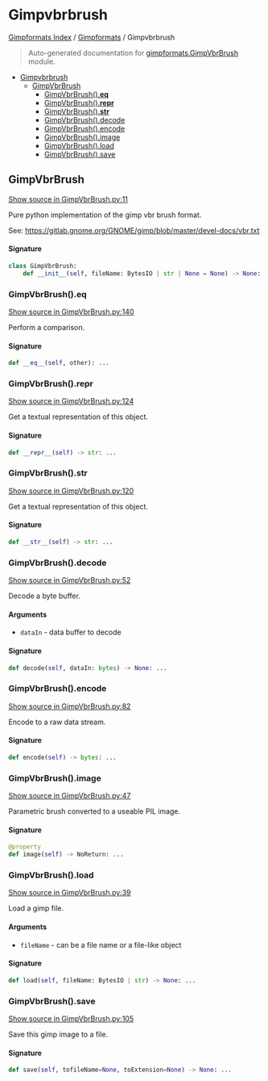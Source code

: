 # Gimpvbrbrush

[Gimpformats Index](../README.md#gimpformats-index) / [Gimpformats](./index.md#gimpformats) / Gimpvbrbrush

> Auto-generated documentation for [gimpformats.GimpVbrBrush](../../../gimpformats/GimpVbrBrush.py) module.

- [Gimpvbrbrush](#gimpvbrbrush)
  - [GimpVbrBrush](#gimpvbrbrush)
    - [GimpVbrBrush().__eq__](#gimpvbrbrush()__eq__)
    - [GimpVbrBrush().__repr__](#gimpvbrbrush()__repr__)
    - [GimpVbrBrush().__str__](#gimpvbrbrush()__str__)
    - [GimpVbrBrush().decode](#gimpvbrbrush()decode)
    - [GimpVbrBrush().encode](#gimpvbrbrush()encode)
    - [GimpVbrBrush().image](#gimpvbrbrush()image)
    - [GimpVbrBrush().load](#gimpvbrbrush()load)
    - [GimpVbrBrush().save](#gimpvbrbrush()save)

## GimpVbrBrush

[Show source in GimpVbrBrush.py:11](../../../gimpformats/GimpVbrBrush.py#L11)

Pure python implementation of the gimp vbr brush format.

See:
 https://gitlab.gnome.org/GNOME/gimp/blob/master/devel-docs/vbr.txt

#### Signature

```python
class GimpVbrBrush:
    def __init__(self, fileName: BytesIO | str | None = None) -> None: ...
```

### GimpVbrBrush().__eq__

[Show source in GimpVbrBrush.py:140](../../../gimpformats/GimpVbrBrush.py#L140)

Perform a comparison.

#### Signature

```python
def __eq__(self, other): ...
```

### GimpVbrBrush().__repr__

[Show source in GimpVbrBrush.py:124](../../../gimpformats/GimpVbrBrush.py#L124)

Get a textual representation of this object.

#### Signature

```python
def __repr__(self) -> str: ...
```

### GimpVbrBrush().__str__

[Show source in GimpVbrBrush.py:120](../../../gimpformats/GimpVbrBrush.py#L120)

Get a textual representation of this object.

#### Signature

```python
def __str__(self) -> str: ...
```

### GimpVbrBrush().decode

[Show source in GimpVbrBrush.py:52](../../../gimpformats/GimpVbrBrush.py#L52)

Decode a byte buffer.

#### Arguments

- `dataIn` - data buffer to decode

#### Signature

```python
def decode(self, dataIn: bytes) -> None: ...
```

### GimpVbrBrush().encode

[Show source in GimpVbrBrush.py:82](../../../gimpformats/GimpVbrBrush.py#L82)

Encode to a raw data stream.

#### Signature

```python
def encode(self) -> bytes: ...
```

### GimpVbrBrush().image

[Show source in GimpVbrBrush.py:47](../../../gimpformats/GimpVbrBrush.py#L47)

Parametric brush converted to a useable PIL image.

#### Signature

```python
@property
def image(self) -> NoReturn: ...
```

### GimpVbrBrush().load

[Show source in GimpVbrBrush.py:39](../../../gimpformats/GimpVbrBrush.py#L39)

Load a gimp file.

#### Arguments

- `fileName` - can be a file name or a file-like object

#### Signature

```python
def load(self, fileName: BytesIO | str) -> None: ...
```

### GimpVbrBrush().save

[Show source in GimpVbrBrush.py:105](../../../gimpformats/GimpVbrBrush.py#L105)

Save this gimp image to a file.

#### Signature

```python
def save(self, tofileName=None, toExtension=None) -> None: ...
```